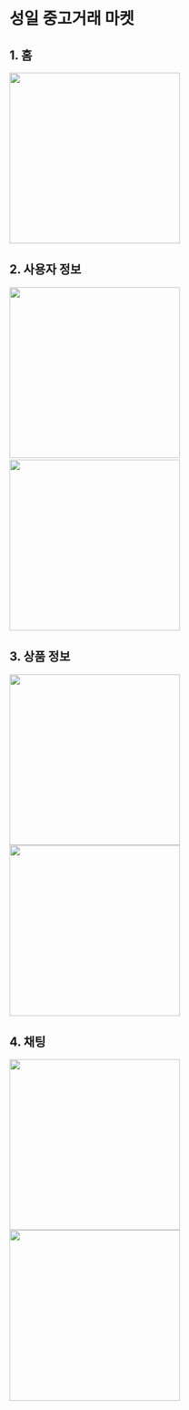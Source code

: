 # 성일 중고거래 마켓 

## 1. 홈

<img src="./images/1-home.png" width="300" height="auto" />

## 2. 사용자 정보 

<img src="./images/2-login.png" width="300" height="auto" style="display: inline-block" />&nbsp;&nbsp;&nbsp;&nbsp;&nbsp;<img src="./images/2-user-info.png" width="300" height="auto" style="display: inline-block; " />

## 3. 상품 정보 

<img src="./images/3-modify.png" width="300" height="auto" style="display: inline-block" /><img src="./images/3-product.png" width="300" height="auto" style="display: inline-block; " />

## 4. 채팅

<img src="./images/4-chat-1.png" width="300" height="auto" style="display: inline-block" /><img src="./images/4-chat-2.png" width="300" height="auto" style="display: inline-block; " />
